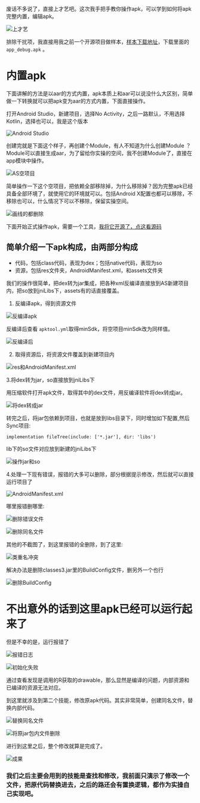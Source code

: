 废话不多说了，直接上才艺吧。这次我手把手教你操作apk，可以学到如何将apk完整内置，编辑apk。

![上才艺](https://p3-juejin.byteimg.com/tos-cn-i-k3u1fbpfcp/2662fbcbea8f47ee969985555966e353~tplv-k3u1fbpfcp-watermark.image?)


排除干扰项，我直接用我之前一个开源项目做样本，[样本下载地址](https://github.com/Reginer/Renju)，下载里面的 `app_debug.apk` 。

# 内置apk

下面讲解的方法是以aar的方式内置，apk本质上和aar可以说没什么大区别，简单做一下转换就可以把apk变为aar的方式内置，下面直接操作。

打开Android Studio，新建项目，选择No Activity，之后一路默认，不用选择Kotlin，选择也可以，我是这个版本 

![Android Studio](https://p3-juejin.byteimg.com/tos-cn-i-k3u1fbpfcp/0f3babd8272344ebb1a8fedacf178825~tplv-k3u1fbpfcp-watermark.image?)

创建完就是下面这个样子，再创建个Module，有人不知道为什么创建Module ？ Module可以直接生成aar，为了留给你实操的空间，我不创建Module了，直接在app模块中操作。

![AS空项目](https://p1-juejin.byteimg.com/tos-cn-i-k3u1fbpfcp/829e6a66749140c188fb30def89b149d~tplv-k3u1fbpfcp-watermark.image?)

简单操作一下这个空项目，把依赖全部移除掉，为什么移除掉？因为完整apk已经具备全部环境了，就使用它的环境就可以。包括Android X配置也都可以移除，不移除也可以，什么情况下可以不移除，保留实操空间。


![画线的都删除](https://p9-juejin.byteimg.com/tos-cn-i-k3u1fbpfcp/cbf68188fd8c4852accab0d8743f4180~tplv-k3u1fbpfcp-watermark.image?)


下面开始正式操作apk，需要一个工具，[我将它开源了，点这看源码](https://github.com/Reginer/AutoAPKTool)

## 简单介绍一下apk构成，由两部分构成
- 代码，包括class代码，表现为dex；包括native代码，表现为so
- 资源，包括res文件夹，AndroidManifest.xml，和assets文件夹

我们的操作很简单，把dex转为jar集成，把各种xml反编译直接放到AS新建项目内，把so放到jniLibs下，assets有的话直接覆盖。

1. 反编译apk，得到资源文件

![反编译apk](https://p9-juejin.byteimg.com/tos-cn-i-k3u1fbpfcp/9b2a9bb714664f429e36c631c3b5cf9f~tplv-k3u1fbpfcp-watermark.image?)

反编译后查看 `apktool.yml`取得minSdk，将空项目minSdk改为同样值。

![反编译后](https://p3-juejin.byteimg.com/tos-cn-i-k3u1fbpfcp/76201ee6890a49e8bb2fa0081dae5192~tplv-k3u1fbpfcp-watermark.image?)

2. 取得资源后，将资源文件覆盖到新建项目内


![res和AndroidManifest.xml](https://p9-juejin.byteimg.com/tos-cn-i-k3u1fbpfcp/fd89912247824f9bb6b9f5f65caa2bb4~tplv-k3u1fbpfcp-watermark.image?)

3.将dex转为jar，so直接放到jniLibs下

用压缩软件打开apk文件，取得其中的dex文件，用反编译软件将dex转成jar。

![将dex转成jar](https://p6-juejin.byteimg.com/tos-cn-i-k3u1fbpfcp/13786f25781a474fb5af16360f261f1e~tplv-k3u1fbpfcp-watermark.image?)

转完之后，将jar包依赖到项目，也就是放到libs目录下，同时增加如下配置,然后Sync项目:

````
implementation fileTree(include: ['*.jar'], dir: 'libs')
````
lib下的so文件对应放到新建的jniLibs下

![操作jar和so](https://p1-juejin.byteimg.com/tos-cn-i-k3u1fbpfcp/53b7bcbfed6e4a4ca9ab3729eb918d9e~tplv-k3u1fbpfcp-watermark.image?)

4.处理一下现有错误，报错的大多可以删除，部分根据提示修改，然后就可以直接运行项目了

![AndroidManifest.xml](https://p9-juejin.byteimg.com/tos-cn-i-k3u1fbpfcp/fa0e06803dc343a18b458d168673b534~tplv-k3u1fbpfcp-watermark.image?)

哪里报错删哪里:

![删除错误文件](https://p1-juejin.byteimg.com/tos-cn-i-k3u1fbpfcp/10209bb2ffc0427cbd032557a96fb394~tplv-k3u1fbpfcp-watermark.image?)


![删除同名文件](https://p3-juejin.byteimg.com/tos-cn-i-k3u1fbpfcp/8ffa63fb0d8f4b05aeeea8cfe9ff4b48~tplv-k3u1fbpfcp-watermark.image?)

其他的不截图了，到这里报错的全删除，到了这里:

![类重名冲突](https://p1-juejin.byteimg.com/tos-cn-i-k3u1fbpfcp/99d2eab73f2a424c86f5e9c090208224~tplv-k3u1fbpfcp-watermark.image?)

解决办法是删除classes3.jar里的BuildConfig文件，删另外一个也行

![删除BuildConfig](https://p9-juejin.byteimg.com/tos-cn-i-k3u1fbpfcp/c1f6eaed8a0c466f9e8fe3502f755613~tplv-k3u1fbpfcp-watermark.image?)


# 不出意外的话到这里apk已经可以运行起来了
但是不幸的是，运行报错了 

![报错日志](https://p1-juejin.byteimg.com/tos-cn-i-k3u1fbpfcp/8b5015519fb94bc19e0e5d1052b9bb79~tplv-k3u1fbpfcp-watermark.image?)


![初始化失败](https://p9-juejin.byteimg.com/tos-cn-i-k3u1fbpfcp/81ab427b9627410f81941b5eb3fcd461~tplv-k3u1fbpfcp-watermark.image?)

通过查看发现是调用的R获取的drawable，那么显然是编译的问题，内部资源和已编译的资源无法对应。

到这里就涉及到第二个技能，修改原apk代码。其实非常简单，创建同名文件，替换内部代码。


![替换同名文件](https://p1-juejin.byteimg.com/tos-cn-i-k3u1fbpfcp/eea2af26924c44aab726a5f4912205b7~tplv-k3u1fbpfcp-watermark.image?)



![将原jar包内文件删除](https://p6-juejin.byteimg.com/tos-cn-i-k3u1fbpfcp/801b6955e5344c0293a3e3740189caea~tplv-k3u1fbpfcp-watermark.image?)


进行到这里之后，整个修改就算是完成了。



![成果](https://p9-juejin.byteimg.com/tos-cn-i-k3u1fbpfcp/1d435f4486f94b8398dfb41cc644dedc~tplv-k3u1fbpfcp-watermark.image?)


### 我们之后主要会用到的技能是查找和修改，我前面只演示了修改一个文件，把原代码替换进去，之后的路还会有置换逻辑，都作为实操自己实现吧。


